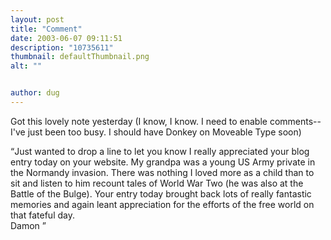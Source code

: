 ```yaml
---
layout: post
title: "Comment"
date: 2003-06-07 09:11:51
description: "10735611"
thumbnail: defaultThumbnail.png
alt: ""


author: dug
---
```


<p>Got this lovely note yesterday (I know, I know. I need to enable comments--I've just been too busy. I should have Donkey on Moveable Type soon)</p>

<p><q>Just wanted to drop a line to let you know I really appreciated your blog entry today on your website. My grandpa was a young US Army private in the Normandy invasion. There was nothing I loved more as a child than to sit and listen to him recount tales of World War Two (he was also at the Battle of the Bulge). Your entry today brought back lots of really fantastic memories and again leant appreciation for the efforts of the free world on that fateful day. <br /> Damon </q></p>
